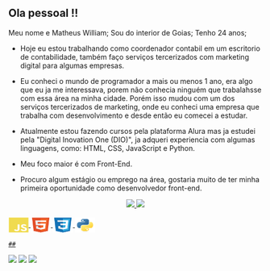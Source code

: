 ## Ola pessoal !!

Meu nome e Matheus William;
Sou do interior de Goias;
Tenho 24 anos;

- Hoje eu estou trabalhando como coordenador contabil em um escritorio de contabilidade, também faço serviços tercerizados com marketing digital para algumas empresas.
 
- Eu conheci o mundo de programador a mais ou menos 1 ano, era algo que eu ja me interessava, porem não conhecia ninguém que trabalahsse com essa área na minha cidade. Porém isso mudou com um dos serviços tercerizados de marketing, onde eu conheci uma empresa que trabalha com desenvolvimento e desde então eu comecei a estudar.
 
- Atualmente estou fazendo cursos pela plataforma Alura mas ja estudei pela "Digital Inovation One (DIO)", ja adqueri experiencia com algumas linguagens, como: HTML, CSS, JavaScript e Python.
 
- Meu foco maior é com Front-End.
 
- Procuro algum estágio ou emprego na área, gostaria muito de ter minha primeira oportunidade como desenvolvedor front-end.

<div align="center">
  <a href="https://github.com/mwilliamm">
  <img height="180em" src="https://github-readme-stats.vercel.app/api?username=mwilliamm&show_icons=true&theme=dark&include_all_commits=true&count_private=true"/>
  <img height="180em" src="https://github-readme-stats.vercel.app/api/top-langs/?username=mwilliamm&layout=compact&langs_count=7&theme=dark"/>
</div>
  
  <div style="display: inline_block"><br>
  <img align="center" alt="Rafa-Js" height="30" width="40" src="https://raw.githubusercontent.com/devicons/devicon/master/icons/javascript/javascript-plain.svg">
  <img align="center" alt="Rafa-HTML" height="30" width="40" src="https://raw.githubusercontent.com/devicons/devicon/master/icons/html5/html5-original.svg">
  <img align="center" alt="Rafa-CSS" height="30" width="40" src="https://raw.githubusercontent.com/devicons/devicon/master/icons/css3/css3-original.svg">
  <img align="center" alt="Rafa-Python" height="30" width="40" src="https://raw.githubusercontent.com/devicons/devicon/master/icons/python/python-original.svg">
</div>
  
    ##
 
<div> 
  <a href="https://www.youtube.com/channel/UCQR0iHERRAt2eyWkDHdexAA" target="_blank"><img src="https://img.shields.io/badge/YouTube-FF0000?style=for-the-badge&logo=youtube&logoColor=white" target="_blank"></a>
 	<a href="https://www.twitch.tv/apollomachine" target="_blank"><img src="https://img.shields.io/badge/Twitch-9146FF?style=for-the-badge&logo=twitch&logoColor=white" target="_blank"></a>
  <a href="https://www.linkedin.com/in/matheus-william-canedo-cordeiro-80b1b41b6/" target="_blank"><img src="https://img.shields.io/badge/-LinkedIn-%230077B5?style=for-the-badge&logo=linkedin&logoColor=white" target="_blank"></a> 
 
</div>
